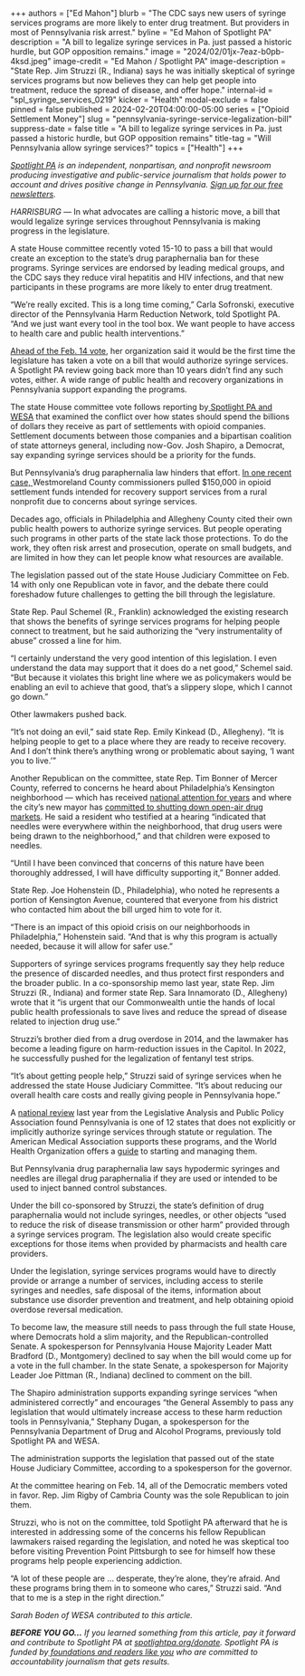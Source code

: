+++
authors = ["Ed Mahon"]
blurb = "The CDC says new users of syringe services programs are more likely to enter drug treatment. But providers in most of Pennsylvania risk arrest."
byline = "Ed Mahon of Spotlight PA"
description = "A bill to legalize syringe services in Pa. just passed a historic hurdle, but GOP opposition remains."
image = "2024/02/01jx-7eaz-b0pb-4ksd.jpeg"
image-credit = "Ed Mahon / Spotlight PA"
image-description = "State Rep. Jim Struzzi (R., Indiana) says he was initially skeptical of syringe services programs but now believes they can help get people into treatment, reduce the spread of disease, and offer hope."
internal-id = "spl_syringe_services_0219"
kicker = "Health"
modal-exclude = false
pinned = false
published = 2024-02-20T04:00:00-05:00
series = ["Opioid Settlement Money"]
slug = "pennsylvania-syringe-service-legalization-bill"
suppress-date = false
title = "A bill to legalize syringe services in Pa. just passed a historic hurdle, but GOP opposition remains"
title-tag = "Will Pennsylvania allow syringe services?"
topics = ["Health"]
+++

<a href="https://www.spotlightpa.org/"><em>Spotlight PA</em></a><em> is an independent, nonpartisan, and nonprofit newsroom producing investigative and public-service journalism that holds power to account and drives positive change in Pennsylvania. </em><a href="https://www.spotlightpa.org/newsletters"><em>Sign up for our free newsletters</em></a><em>.</em>

<em>HARRISBURG —</em> In what advocates are calling a historic move, a bill that would legalize syringe services throughout Pennsylvania is making progress in the legislature.

A state House committee recently voted 15-10 to pass a bill that would create an exception to the state’s drug paraphernalia ban for these programs. Syringe services are endorsed by leading medical groups, and the CDC says they reduce viral hepatitis and HIV infections, and that new participants in these programs are more likely to enter drug treatment.

“We’re really excited. This is a long time coming,” Carla Sofronski, executive director of the Pennsylvania Harm Reduction Network, told Spotlight PA. “And we just want every tool in the tool box. We want people to have access to health care and public health interventions.”

<script src="https://www.spotlightpa.org/embed.js" async></script><div data-spl-embed-version="1" data-spl-src="https://www.spotlightpa.org/embeds/newsletter/"></div>

<a href="https://actionnetwork.org/letters/16f5f017c395f870e45192a0a351c347?source=direct_link&amp;">Ahead of the Feb. 14 vote</a>, her organization said it would be the first time the legislature has taken a vote on a bill that would authorize syringe services. A Spotlight PA review going back more than 10 years didn’t find any such votes, either. A wide range of public health and recovery organizations in Pennsylvania support expanding the programs.

The state House committee vote follows reporting by<a href="https://www.spotlightpa.org/news/2023/11/pennsylvania-opioid-settlement-syringe-services-harm-reduction/"> Spotlight PA and WESA</a> that examined the conflict over how states should spend the billions of dollars they receive as part of settlements with opioid companies. Settlement documents between those companies and a bipartisan coalition of state attorneys general, including now-Gov. Josh Shapiro, a Democrat, say expanding syringe services should be a priority for the funds.

But Pennsylvania’s drug paraphernalia law hinders that effort. <a href="https://www.spotlightpa.org/news/2024/02/opioid-settlement-syringe-favor-cancelled/">In one recent case, </a>Westmoreland County commissioners pulled $150,000 in opioid settlement funds intended for recovery support services from a rural nonprofit due to concerns about syringe services.

Decades ago, officials in Philadelphia and Allegheny County cited their own public health powers to authorize syringe services. But people operating such programs in other parts of the state lack those protections. To do the work, they often risk arrest and prosecution, operate on small budgets, and are limited in how they can let people know what resources are available.

The legislation passed out of the state House Judiciary Committee on Feb. 14 with only one Republican vote in favor, and the debate there could foreshadow future challenges to getting the bill through the legislature.

State Rep. Paul Schemel (R., Franklin) acknowledged the existing research that shows the benefits of syringe services programs for helping people connect to treatment, but he said authorizing the “very instrumentality of abuse” crossed a line for him.

“I certainly understand the very good intention of this legislation. I even understand the data may support that it does do a net good,” Schemel said. “But because it violates this bright line where we as policymakers would be enabling an evil to achieve that good, that’s a slippery slope, which I cannot go down.”

Other lawmakers pushed back.

“It’s not doing an evil,” said state Rep. Emily Kinkead (D., Allegheny). “It is helping people to get to a place where they are ready to receive recovery. And I don’t think there’s anything wrong or problematic about saying, ‘I want you to live.’”

Another Republican on the committee, state Rep. Tim Bonner of Mercer County, referred to concerns he heard about Philadelphia’s Kensington neighborhood — which has received <a href="https://whyy.org/articles/kensington-residents-to-speak-out-about-photojournalist-voyeurs-in-their-neighborhood/">national attention for years</a> and where the city’s new mayor has <a href="https://www.phila.gov/media/20240103134300/Executive-Order-2024-01.pdf">committed to shutting down open-air drug markets</a>. He said a resident who testified at a hearing “indicated that needles were everywhere within the neighborhood, that drug users were being drawn to the neighborhood,” and that children were exposed to needles.

“Until I have been convinced that concerns of this nature have been thoroughly addressed, I will have difficulty supporting it,” Bonner added.

State Rep. Joe Hohenstein (D., Philadelphia), who noted he represents a portion of Kensington Avenue, countered that everyone from his district who contacted him about the bill urged him to vote for it.

“There is an impact of this opioid crisis on our neighborhoods in Philadelphia,” Hohenstein said. “And that is why this program is actually needed, because it will allow for safer use.”

Supporters of syringe services programs frequently say they help reduce the presence of discarded needles, and thus protect first responders and the broader public. In a co-sponsorship memo last year, state Rep. Jim Struzzi (R., Indiana) and former state Rep. Sara Innamorato (D., Allegheny) wrote that it “is urgent that our Commonwealth untie the hands of local public health professionals to save lives and reduce the spread of disease related to injection drug use.”

Struzzi’s brother died from a drug overdose in 2014, and the lawmaker has become a leading figure on harm-reduction issues in the Capitol. In 2022, he successfully pushed for the legalization of fentanyl test strips.

“It’s about getting people help,” Struzzi said of syringe services when he addressed the state House Judiciary Committee. “It’s about reducing our overall health care costs and really giving people in Pennsylvania hope.”

A <a href="https://legislativeanalysis.org/wp-content/uploads/2023/11/Syringe-Services-Programs-Summary-of-State-Laws.pdf">national review</a> last year from the Legislative Analysis and Public Policy Association found Pennsylvania is one of 12 states that does not explicitly or implicitly authorize syringe services through statute or regulation. The American Medical Association supports these programs, and the World Health Organization offers a <a href="https://iris.who.int/bitstream/handle/10665/43816/9789241596275_eng.pdf?sequence=1">guide</a> to starting and managing them.

But Pennsylvania drug paraphernalia law says hypodermic syringes and needles are illegal drug paraphernalia if they are used or intended to be used to inject banned control substances.

Under the bill co-sponsored by Struzzi, the state’s definition of drug paraphernalia would not include syringes, needles, or other objects “used to reduce the risk of disease transmission or other harm” provided through a syringe services program. The legislation also would create specific exceptions for those items when provided by pharmacists and health care providers.

Under the legislation, syringe services programs would have to directly provide or arrange a number of services, including access to sterile syringes and needles, safe disposal of the items, information about substance use disorder prevention and treatment, and help obtaining opioid overdose reversal medication.

To become law, the measure still needs to pass through the full state House, where Democrats hold a slim majority, and the Republican-controlled Senate.<strong> </strong>A spokesperson for Pennsylvania House Majority Leader Matt Bradford (D., Montgomery) declined to say when the bill would come up for a vote in the full chamber. In the state Senate, a spokesperson for Majority Leader Joe Pittman (R., Indiana) declined to comment on the bill.

<script src="https://www.spotlightpa.org/embed.js" async></script><div data-spl-embed-version="1" data-spl-src="https://www.spotlightpa.org/embeds/donate/"></div>

The Shapiro administration supports expanding syringe services “w​​hen administered correctly” and encourages “the General Assembly to pass any legislation that would ultimately increase access to these harm reduction tools in Pennsylvania,” Stephany Dugan, a spokesperson for the Pennsylvania Department of Drug and Alcohol Programs, previously told Spotlight PA and WESA.

The administration supports the legislation that passed out of the state House Judiciary Committee, according to a spokesperson for the governor.

At the committee hearing on Feb. 14, all of the Democratic members voted in favor. Rep. Jim Rigby of Cambria County was the sole Republican to join them.

Struzzi, who is not on the committee, told Spotlight PA afterward that he is interested in addressing some of the concerns his fellow Republican lawmakers raised regarding the legislation, and noted he was skeptical too before visiting Prevention Point Pittsburgh to see for himself how these programs help people experiencing addiction.

“A lot of these people are … desperate, they’re alone, they’re afraid. And these programs bring them in to someone who cares,” Struzzi said. “And that to me is a step in the right direction.”

<em>Sarah Boden of WESA contributed to this article.</em>

<strong><em>BEFORE YOU GO…</em></strong><em> If you learned something from this article, pay it forward and contribute to Spotlight PA at </em><a href="https://www.spotlightpa.org/donate"><em>spotlightpa.org/donate</em></a><em>. Spotlight PA is funded by</em><a href="https://www.spotlightpa.org/support"><em> foundations and readers like you</em></a><em> who are committed to accountability journalism that gets results.</em>

